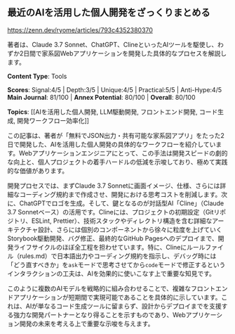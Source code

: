 ## 最近のAIを活用した個人開発をざっくりまとめる

https://zenn.dev/ryome/articles/793c4352380370

著者は、Claude 3.7 Sonnet、ChatGPT、ClineといったAIツールを駆使し、わずか2日間で家系図Webアプリケーションを開発した具体的なプロセスを解説します。

**Content Type**: Tools

**Scores**: Signal:4/5 | Depth:3/5 | Unique:4/5 | Practical:5/5 | Anti-Hype:4/5
**Main Journal**: 81/100 | **Annex Potential**: 80/100 | **Overall**: 80/100

**Topics**: [[AIを活用した個人開発, LLM駆動開発, フロントエンド開発, コード生成, 開発ワークフロー効率化]]

この記事は、著者が「無料でJSON出力・共有可能な家系図アプリ」をたった2日で開発した、AIを活用した個人開発の具体的なワークフローを紹介しています。Webアプリケーションエンジニアにとって、この手法は開発スピードの劇的な向上と、個人プロジェクトの着手ハードルの低減を示唆しており、極めて実践的な価値があります。

開発プロセスでは、まずClaude 3.7 Sonnetに画面イメージ、仕様、さらには詳細なコーディング規約まで作成させ、開発における思考コストを削減します。次に、ChatGPTでロゴを生成。そして、鍵となるのが対話型AI「Cline」（Claude 3.7 Sonnetベース）の活用です。Clineには、プロジェクトの初期設定（Gitリポジトリ、ESLint, Prettier）、技術スタックやディレクトリ構造を含む詳細なアーキテクチャ設計、さらには個別のコンポーネントから徐々に粒度を上げていくStorybook駆動開発、バグ修正、最終的なGitHub Pagesへのデプロイまで、開発ライフサイクルのほぼ全工程を担わせています。特に、Clineにルールファイル（rules.md）で日本語出力やコーディング規約を指示し、デバッグ時には「どう直すべきか」を`ask`モードで思考させてから`code`モードで修正するというインタラクションの工夫は、AIを効果的に使いこなす上で重要な知見です。

このように複数のAIモデルを戦略的に組み合わせることで、複雑なフロントエンドアプリケーションが短期間で実現可能であることを具体的に示しています。これは、AIが単なるコード生成ツールに留まらず、設計からデプロイまでを支援する強力な開発パートナーとなり得ることを示すものであり、Webアプリケーション開発の未来を考える上で重要な示唆を与えます。